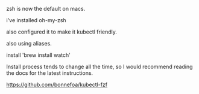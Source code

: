 zsh is now the default on macs. 

i've installed oh-my-zsh

also configured it to make it kubectl friendly. 

also using aliases. 

install 'brew install watch'


Install process tends to change all the time, so I would recommend reading the docs for the latest instructions. 

https://github.com/bonnefoa/kubectl-fzf

